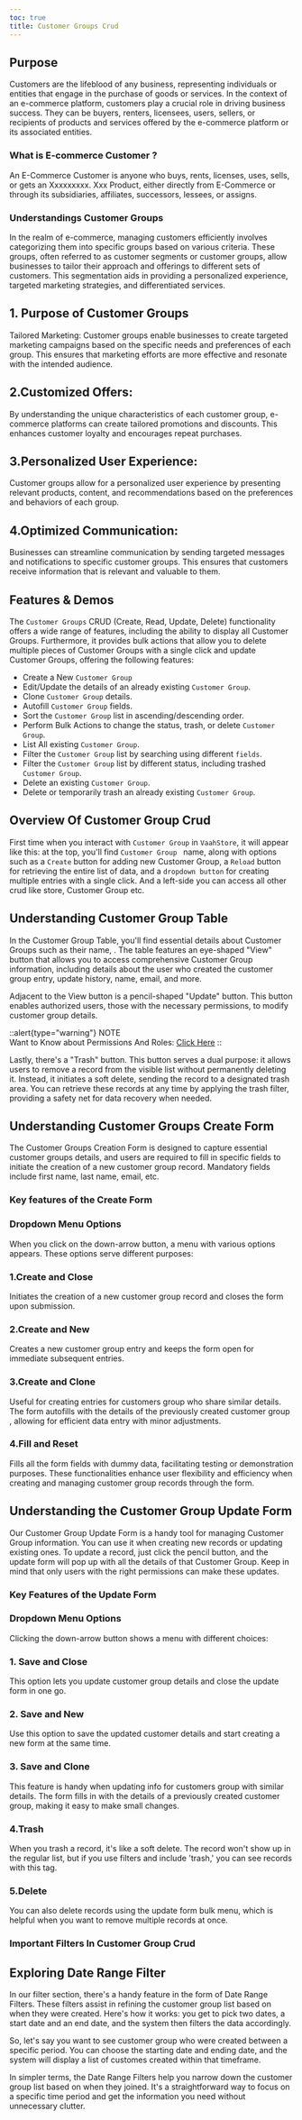 ```yaml
---
toc: true
title: Customer Groups Crud
---
```


## Purpose

Customers are the lifeblood of any business, representing individuals or entities that engage in the 
purchase of goods or services. In the context of an e-commerce platform, customers play a crucial 
role in driving business success. They can be buyers, renters, licensees, users, sellers, or recipients
of products and services offered by the e-commerce platform or its associated entities.

### What is E-commerce Customer ?

An E-Commerce Customer is anyone who buys, rents, licenses, uses, sells, or gets
an Xxxxxxxxx. Xxx Product, either directly from E-Commerce or through its subsidiaries,
affiliates, successors, lessees, or assigns.


### Understandings Customer Groups

In the realm of e-commerce, managing customers efficiently involves categorizing them into specific
groups based on various criteria. These groups, often referred to as customer segments or customer
groups, allow businesses to tailor their approach and offerings to different sets of customers. 
This segmentation aids in providing a personalized experience, targeted marketing strategies, and
differentiated services.

## 1. Purpose of Customer Groups

Tailored Marketing: Customer groups enable businesses to create targeted marketing campaigns 
based on the specific needs and preferences of each group. This ensures that marketing efforts
are more effective and resonate with the intended audience.

## 2.Customized Offers: 

By understanding the unique characteristics of each customer group, e-commerce platforms can 
create tailored promotions and discounts. This enhances customer loyalty
and encourages repeat purchases.

## 3.Personalized User Experience: 

Customer groups allow for a personalized user experience by presenting relevant
products, content, and recommendations based on the preferences and behaviors of each group.

## 4.Optimized Communication: 

Businesses can streamline communication by sending targeted messages and notifications to specific
customer groups. This ensures that customers receive information that is relevant and valuable to them.



## Features & Demos

The `Customer Groups` CRUD (Create, Read, Update, Delete) functionality offers a wide range of features,
including the ability to display all  Customer Groups. Furthermore, it provides bulk actions that allow you
to delete multiple pieces of  Customer Groups with a single click and update  Customer Groups, offering the following features:

- Create a New `Customer Group`
- Edit/Update the details of an already existing `Customer Group`.
- Clone `Customer Group` details.
- Autofill `Customer Group` fields.
- Sort the `Customer Group` list in ascending/descending order.
- Perform Bulk Actions to change the status, trash, or delete `Customer Group`.
- List All existing `Customer Group`.
- Filter the `Customer Group` list by searching using different `fields`.
- Filter the `Customer Group` list by different status, including trashed `Customer Group`.
- Delete an existing `Customer Group`.
- Delete or temporarily trash an already existing `Customer Group`.


## Overview Of Customer Group Crud

First time when  you interact with `Customer Group` in `VaahStore`, it will appear like this: at the top,
you'll find  `Customer Group ` name, along with options such as a `Create` button for adding new Customer Group,
a `Reload` button for retrieving the entire list of data, and a `dropdown button` for creating multiple entries with a single click.
And a left-side you can access all other crud like store, Customer Group etc.


## Understanding Customer Group Table

In the Customer Group Table, you'll find essential details about Customer Groups such as their  name,
. The table features an eye-shaped "View" button that allows you to access
comprehensive Customer Group information, including details about the user who created the customer group entry,
update history, name, email, and more.

Adjacent to the View button is a pencil-shaped "Update" button. This button enables authorized users,
those with the necessary permissions, to modify customer group details.

::alert{type="warning"}
NOTE   
Want to Know about Permissions And Roles: [Click Here](/vaahcms-2/the-basics/user-and-access/permissions)
::

Lastly, there's a "Trash" button. This button serves a dual purpose: it allows users to remove a
record from the visible list without permanently deleting it. Instead, it initiates a soft delete,
sending the record to a designated trash area. You can retrieve these records at any time by
applying the trash filter, providing a safety net for data recovery when needed.

## Understanding Customer Groups Create Form


The Customer Groups Creation Form is designed to capture essential customer groups details,
and users are required to fill in specific fields to initiate the creation of a new customer
group record. Mandatory fields include first name, last name, email, etc.

### Key features of the Create Form

### Dropdown Menu Options
When you click on the down-arrow button, a menu with various options appears. These options serve
different purposes:

### 1.Create and Close

Initiates the creation of a new customer group record and closes the form upon submission.

### 2.Create and New
Creates a new customer group entry and keeps the form open for immediate subsequent entries.

### 3.Create and Clone

Useful for creating entries for customers group who share similar details. The form
autofills with the details of the previously created customer group , allowing for efficient data
entry with minor adjustments.
### 4.Fill and Reset
Fills all the form fields with dummy data, facilitating testing or demonstration purposes.
These functionalities enhance user flexibility and efficiency when creating and managing customer group
records through the form.


## Understanding the Customer Group Update Form

Our Customer Group Update Form is a handy tool for managing Customer Group information. You can use it when
creating new records or updating existing ones. To update a record, just click the pencil button,
and the update form will pop up with all the details of that Customer Group. Keep in mind that only users
with the right permissions can make these updates.

### Key Features of the Update Form

### Dropdown Menu Options

Clicking the down-arrow button shows a menu with different choices:

### 1. Save and Close
This option lets you update customer group details and close the update form in one go.

### 2. Save and New
Use this option to save the updated customer details and start creating a new form at the same time.

### 3. Save and Clone
This feature is handy when updating info for customers group with similar details. The form fills
in with the details of a previously created customer group, making it easy to make small changes.

### 4.Trash
When you trash a record, it's like a soft delete. The record won't show up in the regular
list, but if you use filters and include 'trash,' you can see records with this tag.

### 5.Delete
You can also delete records using the update form bulk menu, which is helpful when you want
to remove multiple records at once.


### Important Filters In Customer Group Crud


## Exploring Date Range Filter

In our filter section, there's a handy feature in the form of Date Range Filters. These filters assist
in refining the customer group list based on when they were created. Here's how it works: you get to pick
two dates, a start date and an end date, and the system then filters the data accordingly.

So, let's say you want to see customer group who were created between a specific period.
You can choose the starting date and ending date, and the system will display a list
of customes created within that timeframe.

In simpler terms, the Date Range Filters help you narrow down the customer group list based on when they
joined. It's a straightforward way to focus on a specific time period and get the information you
need without unnecessary clutter.















